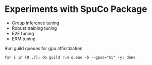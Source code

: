 # Experiments with SpuCo Package

- Group inference tuning
- Robust training tuning
- E2E tuning
- ERM tuning

Run guild queues for gpu affinitization
```
for i in {0..7}; do guild run queue -b --gpus="$i" -y; done
```